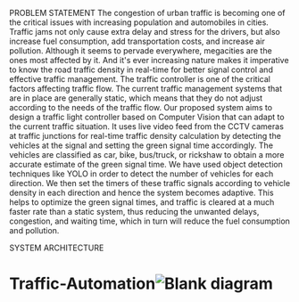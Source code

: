 PROBLEM STATEMENT
The congestion of urban traffic is becoming one of the critical issues with increasing population and automobiles in cities. Traffic jams not only cause extra delay and stress for the drivers, but also increase fuel consumption, add transportation costs, and increase air pollution.  Although it seems to pervade everywhere, megacities are the ones most affected by it. And it's ever increasing nature makes it imperative to know the road traffic density in real-time for better signal control and effective traffic management. The traffic controller is one of the critical factors affecting traffic flow. The current traffic management systems that are in place are generally static, which means that they do not adjust according to the needs of the traffic flow. Our proposed system aims to design a traffic light controller based on Computer Vision that can adapt to the current traffic situation. It uses live video feed from the CCTV cameras at traffic junctions for real-time traffic density calculation by detecting the vehicles at the signal and setting the green signal time accordingly. The vehicles are classified as car, bike, bus/truck, or rickshaw to obtain a more accurate estimate of the green signal time. We have used object detection techniques like YOLO in order to detect the number of vehicles for each direction. We then set the timers of these traffic signals according to vehicle density in each direction and hence the system becomes adaptive. This helps to optimize the green signal times, and traffic is cleared at a much faster rate than a static system, thus reducing the unwanted delays, congestion, and waiting time, which in turn will reduce the fuel consumption and pollution. 


SYSTEM ARCHITECTURE

# Traffic-Automation![Blank diagram](https://user-images.githubusercontent.com/78838984/135516242-5a4bfd2c-13f8-404b-bc1f-ff4ab1d77ddf.jpeg)
